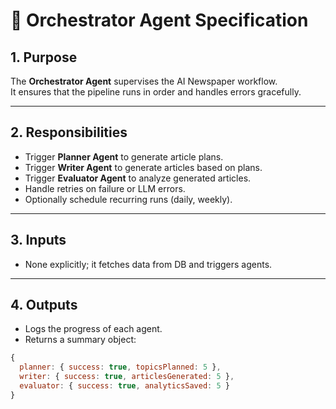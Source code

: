 # 🧩 Orchestrator Agent Specification

## 1. Purpose
The **Orchestrator Agent** supervises the AI Newspaper workflow.  
It ensures that the pipeline runs in order and handles errors gracefully.

---

## 2. Responsibilities
- Trigger **Planner Agent** to generate article plans.
- Trigger **Writer Agent** to generate articles based on plans.
- Trigger **Evaluator Agent** to analyze generated articles.
- Handle retries on failure or LLM errors.
- Optionally schedule recurring runs (daily, weekly).

---

## 3. Inputs
- None explicitly; it fetches data from DB and triggers agents.

---

## 4. Outputs
- Logs the progress of each agent.
- Returns a summary object:

```js
{
  planner: { success: true, topicsPlanned: 5 },
  writer: { success: true, articlesGenerated: 5 },
  evaluator: { success: true, analyticsSaved: 5 }
}

